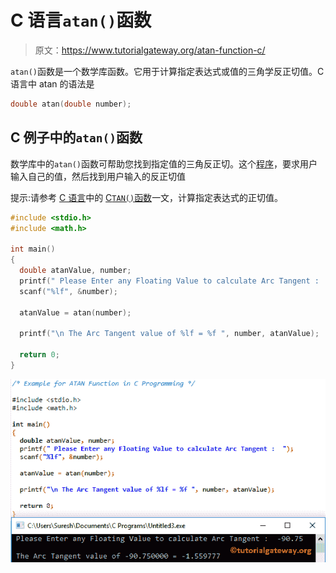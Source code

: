# C 语言`atan()`函数

> 原文：<https://www.tutorialgateway.org/atan-function-c/>

`atan()`函数是一个数学库函数。它用于计算指定表达式或值的三角学反正切值。C 语言中 atan 的语法是

```c
double atan(double number);
```

## C 例子中的`atan()`函数

数学库中的`atan()`函数可帮助您找到指定值的三角反正切。这个[程序](https://www.tutorialgateway.org/c-programming-examples/)，要求用户输入自己的值，然后找到用户输入的反正切值

提示:请参考 [C 语言](https://www.tutorialgateway.org/c-programming/)中的 [C`TAN()`函数](https://www.tutorialgateway.org/tan-function-in-c/)一文，计算指定表达式的正切值。

```c
#include <stdio.h>
#include <math.h>

int main()
{
  double atanValue, number;
  printf(" Please Enter any Floating Value to calculate Arc Tangent :  ");
  scanf("%lf", &number);

  atanValue = atan(number);

  printf("\n The Arc Tangent value of %lf = %f ", number, atanValue);

  return 0;
}
```

![ATAN Function in C Programming 1](img/8bab5edb9390d13d108d6d7673ebf248.png)